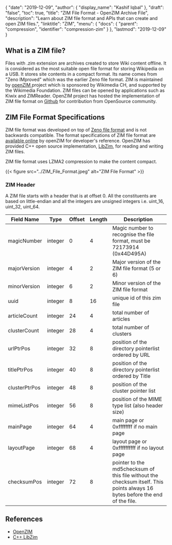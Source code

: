 {
  "date": "2019-12-09",
  "author": {
    "display_name": "Kashif Iqbal"
  },
  "draft": "false",
  "toc": true,
  "title": "ZIM File Format - OpenZIM Archive File",
  "description": "Learn about ZIM file format and APIs that can create and open ZIM files.",
  "linktitle": "ZIM",
  "menu": {
    "docs": {
      "parent": "compression",
      "identifier": "compression-zim"
    }
  },
  "lastmod": "2019-12-09"
}

## What is a ZIM file? ##

Files with .zim extension are archives created to store Wiki content offline. It is considered as the most suitable open file format for storing Wikipedia on a USB. It stores site contents in a compact format. Its name comes from "Zeno IMproved" which was the earlier Zeno file format. ZIM is maintained by [openZIM ](https://openzim.org/)project which is sponsored by Wikimedia CH, and supported by the Wikimedia Foundation. ZIM files can be opened by applications such as Kiwix and ZIMReader. OpenZIM project has hosted the implementation of ZIM file format on [Github](https://github.com/openzim) for contribution from OpenSource community.

## ZIM File Format Specifications

ZIM file format was developed on top of [Zeno file format](https://openzim.org/wiki/Zeno_file_format) and is not backwards compatible. The format specifications of ZIM file format are [available online](https://openzim.org/wiki/ZIM_file_format) by openZIM for developer's reference. OpenZIM has provided C++ open source implementation, [LibZim](https://openzim.org/wiki/Zimlib), for reading and writing ZIM files.

ZIM file format uses LZMA2 compression to make the content compact.

{{< figure src="../ZIM_File_Format.jpeg" alt="ZIM File Format" >}}


### ZIM Header

A ZIM file starts with a header that is at offset 0. All the constituents are based on little-endian and all the integers are unsigned integers i.e. uint_16, uint_32, uint_64.

|Field Name	|Type|	Offset|	Length|	Description|
---|---|---|---|---|
|magicNumber|	integer|	0|	4|	Magic number to recognise the file format, must be 72173914 (0x44D495A)|
|majorVersion|	integer|	4|	2|	Major version of the ZIM file format (5 or 6)|
|minorVersion|	integer|	6|	2|	Minor version of the ZIM file format|
|uuid|	integer|	8|	16|	unique id of this zim file|
|articleCount|	integer|	24|	4|	total number of articles|
|clusterCount|	integer|	28|	4|	total number of clusters|
|urlPtrPos|	integer|	32|	8|	position of the directory pointerlist ordered by URL|
|titlePtrPos|	integer|	40|	8|	position of the directory pointerlist ordered by Title|
|clusterPtrPos|	integer|	48|	8|	position of the cluster pointer list|
|mimeListPos|	integer|	56|	8|	position of the MIME type list (also header size)|
|mainPage|	integer|	64|	4|	main page or 0xffffffff if no main page|
|layoutPage|	integer|	68|	4|	layout page or 0xffffffffff if no layout page|
|checksumPos|	integer|	72|	8|	pointer to the md5checksum of this file without the checksum itself. This points always 16 bytes before the end of the file.|

## References ##

* [OpenZIM](https://openzim.org/)
* [C++ LibZim](https://openzim.org/wiki/Zimlib)
